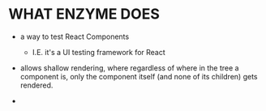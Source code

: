 WHAT ENZYME DOES
================
*   a way to test React Components
    *   I.E. it's a UI testing framework for React

*   allows shallow rendering, where regardless of where in the tree a component is, only the
    component itself (and none of its children) gets rendered.

*   